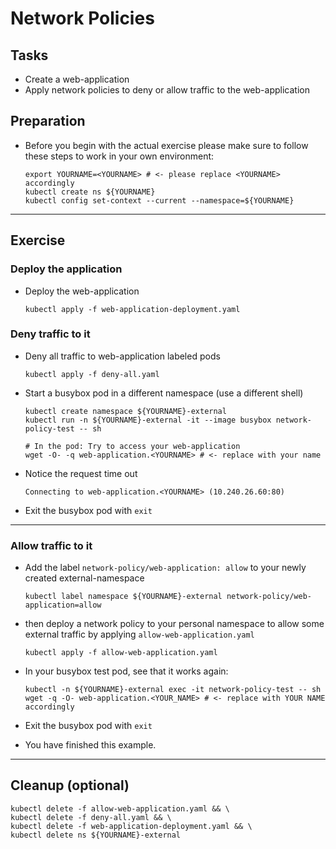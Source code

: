 # Network Policies

## Tasks

* Create a web-application
* Apply network policies to deny or allow traffic to the web-application

## Preparation

* Before you begin with the actual exercise please make sure to follow these steps to work in your own environment:

  ```shell
  export YOURNAME=<YOURNAME> # <- please replace <YOURNAME> accordingly
  kubectl create ns ${YOURNAME}
  kubectl config set-context --current --namespace=${YOURNAME}
  ```

---

## Exercise

### Deploy the application

* Deploy the web-application

  ```shell
  kubectl apply -f web-application-deployment.yaml
  ```

### Deny traffic to it

* Deny all traffic to web-application labeled pods

  ```shell
  kubectl apply -f deny-all.yaml
  ```

* Start a busybox pod in a different namespace (use a different shell)

  ```shell
  kubectl create namespace ${YOURNAME}-external
  kubectl run -n ${YOURNAME}-external -it --image busybox network-policy-test -- sh
  
  # In the pod: Try to access your web-application
  wget -O- -q web-application.<YOURNAME> # <- replace with your name
  ```

* Notice the request time out

  ```text
  Connecting to web-application.<YOURNAME> (10.240.26.60:80)
  ```

* Exit the busybox pod with `exit`

---

### Allow traffic to it

* Add the label `network-policy/web-application: allow` to your newly created external-namespace

  ```shell
  kubectl label namespace ${YOURNAME}-external network-policy/web-application=allow
  ```

* then deploy a network policy to your personal namespace to allow some external traffic by applying `allow-web-application.yaml`

  ```shell
  kubectl apply -f allow-web-application.yaml
  ```

* In your busybox test pod, see that it works again:

  ```shell
  kubectl -n ${YOURNAME}-external exec -it network-policy-test -- sh
  wget -q -O- web-application.<YOUR_NAME> # <- replace with YOUR NAME accordingly
  ```

* Exit the busybox pod with `exit`

* You have finished this example.

---

## Cleanup (optional)

```shell
kubectl delete -f allow-web-application.yaml && \
kubectl delete -f deny-all.yaml && \
kubectl delete -f web-application-deployment.yaml && \
kubectl delete ns ${YOURNAME}-external
```
